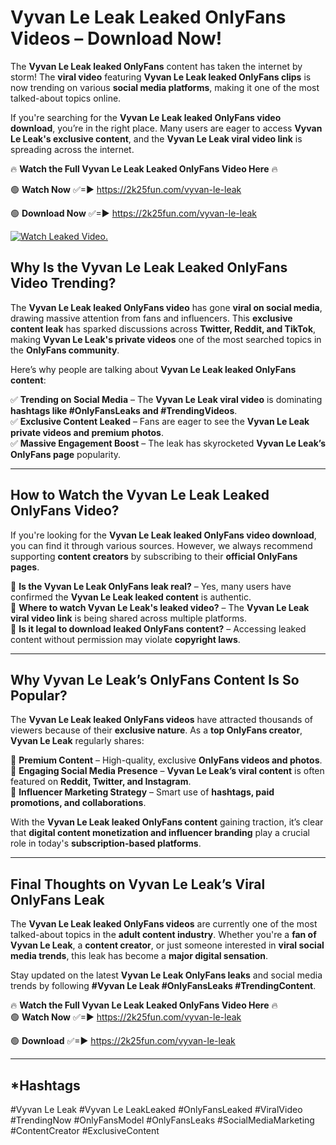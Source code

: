 # Vyvan Le Leak Leaked OnlyFans Videos – Download Now!

The **Vyvan Le Leak leaked OnlyFans** content has taken the internet by storm! The **viral video** featuring **Vyvan Le Leak leaked OnlyFans clips** is now trending on various **social media platforms**, making it one of the most talked-about topics online.  

If you're searching for the **Vyvan Le Leak leaked OnlyFans video download**, you’re in the right place. Many users are eager to access **Vyvan Le Leak's exclusive content**, and the **Vyvan Le Leak viral video link** is spreading across the internet.  

🔥 **Watch the Full Vyvan Le Leak Leaked OnlyFans Video Here** 🔥  

🟢 **Watch Now** ✅=► https://2k25fun.com/vyvan-le-leak

🟢 **Download Now** ✅=► https://2k25fun.com/vyvan-le-leak

[![Watch Leaked Video.](https://miro.medium.com/v2/resize:fit:828/format:webp/1*cilzJN44JGOrTw9NJCrNHA.gif "Watch Leaked Video")](https://2k25fun.com/vyvan-le-leak)

## **Why Is the Vyvan Le Leak Leaked OnlyFans Video Trending?**  

The **Vyvan Le Leak leaked OnlyFans video** has gone **viral on social media**, drawing massive attention from fans and influencers. This **exclusive content leak** has sparked discussions across **Twitter, Reddit, and TikTok**, making **Vyvan Le Leak's private videos** one of the most searched topics in the **OnlyFans community**.  

Here’s why people are talking about **Vyvan Le Leak leaked OnlyFans content**:  

✅ **Trending on Social Media** – The **Vyvan Le Leak viral video** is dominating **hashtags like #OnlyFansLeaks and #TrendingVideos**.  
✅ **Exclusive Content Leaked** – Fans are eager to see the **Vyvan Le Leak private videos and premium photos**.  
✅ **Massive Engagement Boost** – The leak has skyrocketed **Vyvan Le Leak’s OnlyFans page** popularity.  

---

## **How to Watch the Vyvan Le Leak Leaked OnlyFans Video?**  

If you're looking for the **Vyvan Le Leak leaked OnlyFans video download**, you can find it through various sources. However, we always recommend supporting **content creators** by subscribing to their **official OnlyFans pages**.  

🔹 **Is the Vyvan Le Leak OnlyFans leak real?** – Yes, many users have confirmed the **Vyvan Le Leak leaked content** is authentic.  
🔹 **Where to watch Vyvan Le Leak's leaked video?** – The **Vyvan Le Leak viral video link** is being shared across multiple platforms.  
🔹 **Is it legal to download leaked OnlyFans content?** – Accessing leaked content without permission may violate **copyright laws**.  

---

## **Why Vyvan Le Leak’s OnlyFans Content Is So Popular?**  

The **Vyvan Le Leak leaked OnlyFans videos** have attracted thousands of viewers because of their **exclusive nature**. As a **top OnlyFans creator**, **Vyvan Le Leak** regularly shares:  

📌 **Premium Content** – High-quality, exclusive **OnlyFans videos and photos**.  
📌 **Engaging Social Media Presence** – **Vyvan Le Leak’s viral content** is often featured on **Reddit, Twitter, and Instagram**.  
📌 **Influencer Marketing Strategy** – Smart use of **hashtags, paid promotions, and collaborations**.  

With the **Vyvan Le Leak leaked OnlyFans content** gaining traction, it’s clear that **digital content monetization and influencer branding** play a crucial role in today's **subscription-based platforms**.  

---

## **Final Thoughts on Vyvan Le Leak’s Viral OnlyFans Leak**  

The **Vyvan Le Leak leaked OnlyFans videos** are currently one of the most talked-about topics in the **adult content industry**. Whether you're a **fan of Vyvan Le Leak**, a **content creator**, or just someone interested in **viral social media trends**, this leak has become a **major digital sensation**.  

Stay updated on the latest **Vyvan Le Leak OnlyFans leaks** and social media trends by following **#Vyvan Le Leak #OnlyFansLeaks #TrendingContent**.  

🔥 **Watch the Full Vyvan Le Leak Leaked OnlyFans Video Here** 🔥  
🟢 **Watch Now** ✅=► https://2k25fun.com/vyvan-le-leak

🟢 **Download** ✅=► https://2k25fun.com/vyvan-le-leak

---

## *Hashtags
#Vyvan Le Leak #Vyvan Le LeakLeaked #OnlyFansLeaked #ViralVideo #TrendingNow #OnlyFansModel #OnlyFansLeaks #SocialMediaMarketing #ContentCreator #ExclusiveContent  